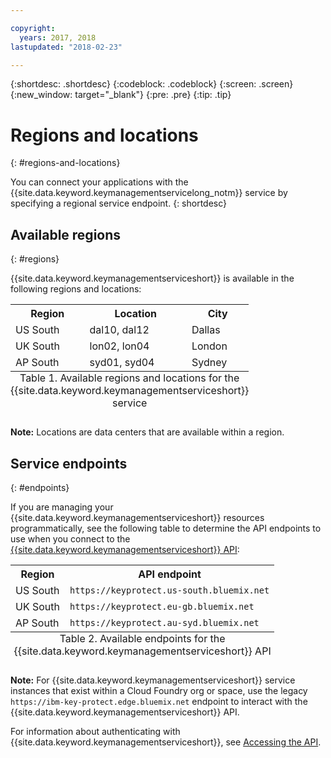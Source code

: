 ```yaml
---

copyright:
  years: 2017, 2018
lastupdated: "2018-02-23"

---
```


{:shortdesc: .shortdesc}
{:codeblock: .codeblock}
{:screen: .screen}
{:new_window: target="_blank"}
{:pre: .pre}
{:tip: .tip}

# Regions and locations
{: #regions-and-locations}

You can connect your applications with the {{site.data.keyword.keymanagementservicelong_notm}} service by specifying a regional service endpoint.
{: shortdesc}

## Available regions
{: #regions}

{{site.data.keyword.keymanagementserviceshort}} is available in the following regions and locations:

<table>
    <tr>
        <th>Region</th>
        <th>Location</th>
        <th>City</th>
    </tr>
    <tr>
        <td>US South</td>
        <td>dal10, dal12</td>
        <td>Dallas</td>
    </tr>
    <tr>
        <td>UK South</td>
        <td>lon02, lon04</td>
        <td>London</td>
    </tr>
    <tr>
        <td>AP South</td>
        <td>syd01, syd04</td>
        <td>Sydney</td>
    </tr>
    <caption style="caption-side:bottom;">Table 1. Available regions and locations for the {{site.data.keyword.keymanagementserviceshort}} service</caption>
</table>

**Note:** Locations are data centers that are available within a region.

## Service endpoints
{: #endpoints}

If you are managing your {{site.data.keyword.keymanagementserviceshort}} resources programmatically, see the following table to determine the API endpoints to use when you connect to the [{{site.data.keyword.keymanagementserviceshort}} API](https://console.ng.bluemix.net/apidocs/639): 

<table>
    <tr>
        <th>Region</th>
        <th>API endpoint</th>
    </tr>
    <tr>
        <td>US South</td>
        <td>
            <code>https://keyprotect.us-south.bluemix.net</code>
        </td>
    </tr>
    <tr>
        <td>UK South</td>
        <td>
            <code>https://keyprotect.eu-gb.bluemix.net</code>
        </td>
    </tr>
    <tr>
        <td>AP South</td>
        <td>
            <code>https://keyprotect.au-syd.bluemix.net</code>
        </td>
    </tr>
    <caption style="caption-side:bottom;">Table 2. Available endpoints for the {{site.data.keyword.keymanagementserviceshort}} API</caption>
</table>

**Note:** For {{site.data.keyword.keymanagementserviceshort}} service instances that exist within a Cloud Foundry org or space, use the legacy `https://ibm-key-protect.edge.bluemix.net` endpoint to interact with the {{site.data.keyword.keymanagementserviceshort}} API.

For information about authenticating with {{site.data.keyword.keymanagementserviceshort}}, see [Accessing the API](/docs/services/keymgmt/keyprotect_authentication.html).